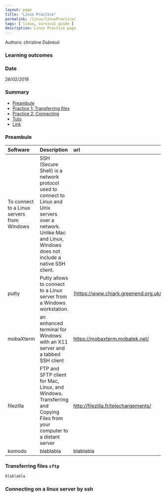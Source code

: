 ```yaml
---
layout: page
title: "Linux Practice"
permalink: /linux/linuxPractice/
tags: [ linux, survival guide ]
description: Linux Practice page
---
```


Authors: christine Dubreuil

### Learning outcomes

### Date
26/02/2018

### Summary

<!-- TOC depthFrom:2 depthTo:2 withLinks:1 updateOnSave:1 orderedList:0 -->
- [Preambule](#preambule)
- [Practice 1: Transferring files](#practice-1)
- [Practice 2: Connecting](#practice-2)
- [Tuto](#tuto)
- [Link](#link)

<a name="preambule"></a>
### Preambule

| Software  | Description | url | 
| :------------- | :------------- | :------------- | 
| To connect to a Linux servers from Windows | SSH (Secure Shell) is a network protocol used to connect to Linux and Unix servers over a network. Unlike Mac and Linux, Windows does not include a native SSH client. 
| putty | Putty allows to  connect to a Linux server from a Windows workstation.   | [https://www.chiark.greenend.org.uk/~sgtatham/putty/latest.html| 
| mobaXterm |an enhanced terminal for Windows with an X11 server and a tabbed SSH client | https://mobaxterm.mobatek.net/ |
| filezilla |  FTP and SFTP client for Mac, Linux, and Windows. Transferring and Copying Files from your computer to a distant server | http://filezilla.fr/telechargements/  | 
| komodo|  blablabla  | blablabla | 

<a name="practice-1"></a>
### Transferring files `sftp`

```ruby
blablabla
```

<a name="practice-2"></a>
### Connecting on a linux server by ssh

